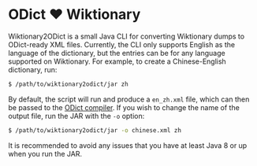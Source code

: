 ODict ❤ Wiktionary
==================

Wiktionary2ODict is a small Java CLI for converting Wiktionary dumps to ODict-ready XML files. Currently, the CLI only 
supports English as the language of the dictionary, but the entries can be for any language supported on Wiktionary. For
example, to create a Chinese-English dictionary, run:

```bash
$ /path/to/wiktionary2odict/jar zh
```

By default, the script will run and produce a `en_zh.xml` file, which can then be passed to the 
[ODict compiler](https://github.com/odict/odict). If you wish to change the name of the output file, run the JAR with 
the `-o` option:

```bash
$ /path/to/wiktionary2odict/jar -o chinese.xml zh
```

It is recommended to avoid any issues that you have at least Java 8 or up when you run the JAR.
